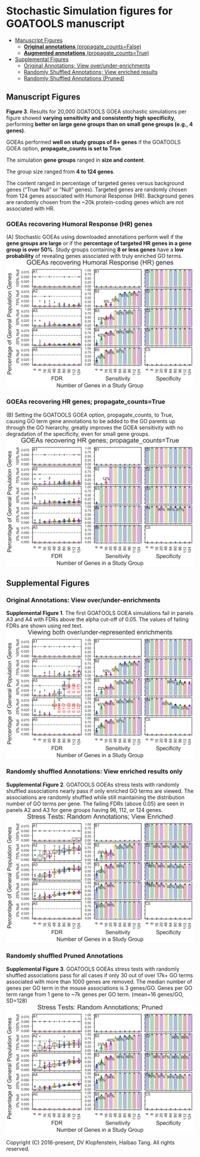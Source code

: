 # Stochastic Simulation figures for GOATOOLS manuscript

* [Manuscript Figures](#manuscript-figures)    
  * [**Original annotations** (propagate_counts=False)](#goeas-recovering-humoral-response-hr-genes)    
  * [**Augmented annotations** (propagate_counts=True)](#goeas-recovering-hr-genes-propagate_countstrue)    
* [Supplemental Figures](#supplemental-figures)     
  * [Original Annotations; View over/under-enrichments](#original-annotations-view-overunder-enrichments)
  * [Randomly Shuffled Annotations; View enriched results](#randomly-shuffled-annotations-view-enriched-results-only)
  * [Randomly Shuffled Annotations (Pruned)]()

## Manuscript Figures
**Figure 3**. Results for 20,000 GOATOOLS GOEA stochastic simulations per figure showed **varying sensitivity and consistently high specificity**, performing **better on large gene groups than on small gene groups (e.g., 4 genes)**.

GOEAs performed **well on study groups of 8+ genes** if the GOATOOLS GOEA option, **propagate_counts is set to True**.

The simulation **gene groups** ranged in **size and content**.

The group size ranged from **4 to 124 genes**.

The content ranged in percentage of targeted genes versus background genes (“True Null” or “Null” genes). Targeted genes are randomly chosen from 124 genes associated with Humoral Response (HR). Background genes are randomly chosen from the ~20k protein-coding genes which are not associated with HR. 

### GOEAs recovering Humoral Response (HR) genes
(A) Stochastic GOEAs using downloaded annotations perform well if the **gene groups are large** or if the **percentage of targeted HR genes in a gene group is over 50%**. Study groups containing **8 or less genes** have a **low probability** of revealing genes associated with truly enriched GO terms. 
![propcnts=F](images/fig_goea_orig_noprune_enriched_ntn2_p0_100to000_004to124_N00020_00020_humoral_rsp.png)

### GOEAs recovering HR genes; propagate_counts=True
(B) Setting the GOATOOLS GOEA option, propagate_counts, to True, causing GO term gene annotations to be added to the GO parents up through the GO hierarchy, greatly improves the GOEA sensitivity with no degradation of the specificity, even for small gene groups.
![propcnts=T](images/fig_goea_orig_noprune_enriched_ntn2_p1_100to000_004to124_N00020_00020_humoral_rsp.png)


## Supplemental Figures

### Original Annotations: View over/under-enrichments
**Supplemental Figure 1**. The first GOATOOLS GOEA simulations fail in panels A3 and A4 with FDRs above the alpha cut-off of 0.05. The values of failing FDRs are shown using red text.
![orig](images/fig_goea_orig_noprune_ntn2_p0_100to000_004to124_N00020_00020_humoral_rsp.png)

### Randomly shuffled Annotations: View enriched results only
**Supplemental Figure 2**. GOATOOLS GOEAs stress tests with randomly shuffled associations nearly pass if only enriched GO terms are viewed. The associations are randomly shuffled while still maintaining the distribution number of GO terms per gene. The failing FDRs (above 0.05) are seen in panels A2 and A3 for gene groups having 96, 112, or 124 genes.
![rand enriched](images/fig_goea_rand_noprune_enriched_ntn2_p0_100to000_004to124_N00020_00020_humoral_rsp.png)

### Randomly shuffled Pruned Annotations
**Supplemental Figure 3**. GOATOOLS GOEAs stress tests with randomly shuffled associations pass for all cases if only 30 out of over 17k+ GO terms associated with more than 1000 genes are removed. The median number of genes per GO term in the mouse associations is 3 genes/GO. Genes per GO term range from 1 gene to ~7k genes per GO term. (mean=16 genes/GO, SD=128)
![rand pruner](images/fig_goea_rand_pruned_ntn2_p0_100to000_004to124_N00020_00020_humoral_rsp.png)

Copyright (C) 2016-present, DV Klopfenstein, Haibao Tang. All rights reserved.
